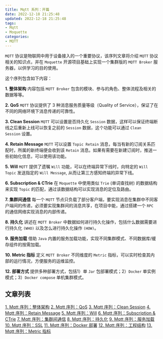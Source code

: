 ```yaml
---
title: Mqtt 系列：开篇
date: 2022-12-18 21:25:48
updated: 2022-12-18 21:25:48
tags:
- Mqtt
- Moquette
categories:
- MQTT
---
```


`MQTT` 协议是物联网中用于设备接入的一个重要协议，该序列文章将介绍 `MQTT` 协议相关的知识点，并在 `Moquette` 开源项目基础上实现一个集群版的 `MQTT Broker` 服务器，以供学习的目的使用。

<!-- more -->

这个序列包含如下内容：

**1. 整体架构**
内容包括 `MQTT Broker` 包含的模块、参与的角色、整体流程及相关的数据等等。

**2. QoS**
`MQTT` 协议提供了 3 种消息服务质量等级（Quality of Service），保证了在不同的网络环境下消息传递的可靠性。

**3. Clean Session**
`MQTT` 可以设置是否持久化 `Session` 数据，这样可以保证终端断线之后重新上线可以恢复之前的 `Session` 数据，这个功能可以通过 `Clean Session` 设置。

**4. Retain Message**
`MQTT` 可以设置 `Topic Retain` 消息，每当有新的订阅关系匹配时，所属的新终端便会收到该 `Retain` 消息。如果有需要在新建订阅时，推送一些初始化信息，可以使用该功能。

**5. Will**
`MQTT` 提供了遗嘱 `Will` 功能，可以在终端异常下线时，向特定的 `Will Topic` 发送指定的 `Will Message`, 从而让第三方感知终端的异常下线。

**6. Subscription & CTrie**
在 `Moquette` 中使用类似 `Trie` (单词查找树) 的数据结构来实现 `Topic` 的匹配，通过该数据结构可以实现消息的定位及路由。

**7. 集群间通信**
每一个 `MQTT` 节点只负载了部分客户端，要实现消息在集群中不同客户端间的传递，必须要实现集群间的消息共享，在项目中能，通过搭建一个 `RPC` 的通信网络实现消息的内部传递。

**8. 持久化**
讲述在 `MQTT Broker` 中数据如何进行持久化操作，包括什么数据需要进行持久化 `(WHO)` 以及怎么进行持久化操作 `(HOW)`。

**9. 服务加载**
借助 `Java` 内置的服务加载功能，实现不同集群模式、不同数据库/缓存组件的按需加载。

**10. Metric 指标**
定义 `MQTT Broker` 不同维度的 `Metric` 指标，可以实时检查其内部的运行情况，方便服务的运维监控。

**12. 部署方式**
提供多种部署方式，包括1）单 `Jar` 包部署模式；2）`Docker` 单实例模式；3）`Docker compose` 单机集群模式。 


## 文章列表

[1. Mqtt 序列：整体架构][1]
[2. Mqtt 序列：QoS][2]
[3. Mqtt 序列：Clean Session][3]
[4. Mqtt 序列：Retain Message][4]
[5. Mqtt 序列：Will][5]
[6. Mqtt 序列：Subscription & CTrie][6]
[7. Mqtt 序列：集群间通信][7]
[8. Mqtt 序列：持久化][8]
[9. Mqtt 序列：服务加载][9]
[10. Mqtt 序列：SSL][10]
[11. Mqtt 序列：Docker 部署][11]
[12. Mqtt 序列：工程结构][12]
[13. Mqtt 序列：Metric 指标][13]


[1]:https://zhangxt.top/2022/12/31/mqtt-architecture-overview/
[2]:https://zhangxt.top/2022/12/31/mqtt-qos/
[3]:https://zhangxt.top/2023/01/01/mqtt-clean-session/
[4]:https://zhangxt.top/2023/01/01/mqtt-retain-message/
[5]:https://zhangxt.top/2023/01/01/mqtt-will/
[6]:https://zhangxt.top/2023/01/14/mqtt-subscription/
[7]:https://zhangxt.top/2023/01/14/mqtt-cluster/
[8]:https://zhangxt.top/2023/02/05/mqtt-persistent/
[9]:https://zhangxt.top/2023/02/11/mqtt-service-loader/
[10]:https://zhangxt.top/2023/02/18/mqtt-ssl/
[11]:https://zhangxt.top/2023/02/18/mqtt-docker/
[12]:https://zhangxt.top/2023/02/26/mqtt-project/
[13]:https://zhangxt.top/2023/03/05/mqtt-metric/